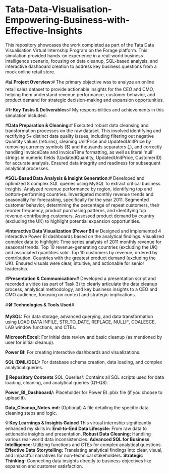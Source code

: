 # Tata-Data-Visualisation-Empowering-Business-with-Effective-Insights
This repository showcases the work completed as part of the Tata Data Visualisation Virtual Internship Program on the Forage platform. This simulation provided hands-on experience in a real-world business intelligence scenario, focusing on data cleanup, SQL-based analysis, and interactive dashboard creation to address key business questions from a mock online retail store.

#**📊 Project Overview:**#
The primary objective was to analyze an online retail sales dataset to provide actionable insights for the CEO and CMO, helping them understand revenue performance, customer behavior, and product demand for strategic decision-making and expansion opportunities.

#**✨ Key Tasks & Deliverables:**#
My responsibilities and achievements in this simulation included:

#**Data Preparation & Cleaning:**#
Executed robust data cleansing and transformation processes on the raw dataset. This involved identifying and rectifying 5+ distinct data quality issues, including filtering out negative Quantity values (returns), cleaning UnitPrice and UpdatedUnitPrice by removing currency symbols ($) and thousands separators (,), and correctly handling InvoiceDate and InvoiceTime formatting, as well as literal 'null' strings in numeric fields (UpdatedQuantity, UpdatedUnitPrice, CustomerID) for accurate analysis.
Ensured data integrity and readiness for subsequent analytical processes.

#**SQL-Based Data Analysis & Insight Generation:**#
Developed and optimized 8 complex SQL queries using MySQL to extract critical business insights.
Analyzed revenue performance by region, identifying top and bottom-performing countries.
Investigated monthly revenue trends and seasonality for forecasting, specifically for the year 2011.
Segmented customer behavior, determining the percentage of repeat customers, their reorder frequency, product purchasing patterns, and identifying top revenue-contributing customers.
Assessed product demand by country (excluding the UK) to highlight potential expansion opportunities.

#**Interactive Data Visualization (Power BI):**#
Designed and implemented 4 interactive Power BI dashboards based on the analytical findings.
Visualized complex data to highlight:
Time series analysis of 2011 monthly revenue for seasonal trends.
Top 10 revenue-generating countries (excluding the UK) and associated quantities sold.
Top 10 customers by revenue, ordered by contribution.
Countries with the greatest product demand (excluding the UK).
Ensured visuals were clear, intuitive, and actionable for senior leadership.

#**Presentation & Communication:**#
Developed a presentation script and recorded a video (as part of Task 3) to clearly articulate the data cleanup process, analytical methodology, and key business insights to a CEO and CMO audience, focusing on context and strategic implications.

#**🛠️ Technologies & Tools Used**#

**MySQL:**
For data storage, advanced querying, and data transformation using LOAD DATA INFILE, STR_TO_DATE, REPLACE, NULLIF, COALESCE, LAG window functions, and CTEs.

**Microsoft Excel:**
For initial data review and basic cleanup (as mentioned by user for initial cleanup).

**Power BI:**
For creating interactive dashboards and visualizations.

**SQL (DML/DDL):**
For database schema creation, data loading, and complex analytical queries.

**📂 Repository Contents**
SQL_Queries/: Contains all SQL scripts used for data loading, cleaning, and analytical queries (Q1-Q8).

**Power_BI_Dashboard/:**
Placeholder for Power BI .pbix file (if you choose to upload it).

**Data_Cleanup_Notes.md:**
(Optional) A file detailing the specific data cleaning steps and logic.


**💡 Key Learnings & Insights Gained**
This virtual internship significantly enhanced my skills in:
**End-to-End Data Lifecycle:**
From raw data to actionable insights and presentation.
**Robust Data Cleaning:**
Handling various real-world data inconsistencies.
**Advanced SQL for Business Intelligence:**
Utilizing functions and CTEs for complex analytical questions.
**Effective Data Storytelling:**
Translating analytical findings into clear, visual, and impactful narratives for non-technical stakeholders.
**Strategic Thinking:**
Connecting data insights directly to business objectives like expansion and customer satisfaction.


